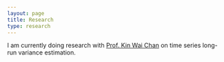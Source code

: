 ```yaml
---
layout: page
title: Research
type: research
---
```


I am currently doing research with [Prof. Kin Wai Chan](https://sites.google.com/site/kwchankeith/home?authuser=0) on time series long-run variance estimation.
